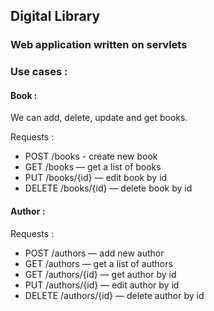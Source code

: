 ## Digital Library 

### Web application written on servlets

### Use cases : 

#### Book :

We can add, delete, update and get books.

Requests : 

- POST /books - create new book
- GET /books — get a list of books
- PUT /books/{id} — edit book by id
- DELETE /books/{id} — delete book by id

#### Author :

Requests : 

- POST /authors — add new author
- GET /authors — get a list of authors
- GET /authors/{id} — get author by id
- PUT /authors/{id} — edit author by id
- DELETE /authors/{id} — delete author by id